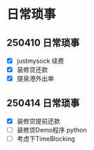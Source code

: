 # 日常琐事

## 250410 日常琐事

- [x] justmysock 续费
- [x] 装修贷还款
- [x] 提泉港外出单

## 250414 日常琐事

- [x] 装修贷提前还款
- [ ] 装修贷Demo程序 python
- [ ] 考虑下TimeBlocking
